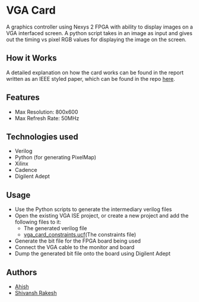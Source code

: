 # VGA Card
A graphics controller using Nexys 2 FPGA with ability to display images on a VGA interfaced screen. A python script takes in an image as input and gives out the timing vs pixel RGB values for displaying the image on the screen.

## How it Works
A detailed explanation on how the card works can be found in the report written as an IEEE styled paper, which can be found in the repo [here](IEEE_paper.pdf).

## Features
* Max Resolution: 800x600
* Max Refresh Rate: 50MHz

## Technologies used
* Verilog
* Python (for generating PixelMap)
* Xilinx
* Cadence
* Digilent Adept

## Usage
* Use the Python scripts to generate the intermediary verilog files
* Open the existing VGA ISE project, or create a new project and add the following files to it:
  * The generated verilog file
  * [vga_card_constraints.ucf](VGA_ISE/vga_card_constraints.ucf)(The constraints file)
* Generate the bit file for the FPGA board being used
* Connect the VGA cable to the monitor and board
* Dump the generated bit file onto the board using Digilent Adept

## Authors
* [Ahish](https://github.com/Ahish9009)
* [Shivansh Rakesh](https://github.com/ShivanshRakesh)
